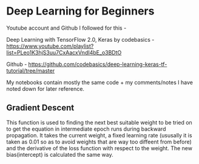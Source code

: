 # Deep Learning for Beginners

Youtube account and Github I followed for this -

Deep Learning with TensorFlow 2.0, Keras by codebasics - https://www.youtube.com/playlist?list=PLeo1K3hjS3uu7CxAacxVndI4bE_o3BDtO 

Github - https://github.com/codebasics/deep-learning-keras-tf-tutorial/tree/master

My notebooks contain mostly the same code + my comments/notes I have noted down for later reference.

## Gradient Descent
This function is used to finding the next best suitable weight to be tried on to get the equation in intermediate epoch runs during backward propagation. It takes the current weight, a fixed learning rate (ususally it is taken as 0.01 so as to avoid weights that are way too diffeent from before) and the derivative of the loss function with respect to the weight. The new bias(intercept) is calculated the same way.
